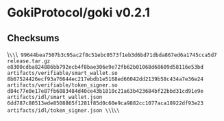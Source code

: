 # GokiProtocol/goki v0.2.1
## Checksums
\\`\\`\\`
99644bea7507b3c95ac2f8c51ebc0573f1eb3d6bd71dbda867ed6a1745cca5d7  release.tar.gz
e8300cdba824886bb792ecb4f8bae306e9e72fb62b01068d68609d58116e53bd  artifacts/verifiable/smart_wallet.so
8b67524426ecf93a76644ec217ebdb1e5168ed66042dd2139b58c434a7e36e24  artifacts/verifiable/token_signer.so
d84c77e0e17e87fb6083484d40ce43b1810c21a63b423684bf22bbd31cd91e9e  artifacts/idl/smart_wallet.json
6dd787c80513ede8508865f1281f85d0c60e9ca9882cc1077aca18922df93e23  artifacts/idl/token_signer.json
\\`\\`\\`

